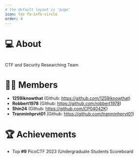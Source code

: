 ```yaml
---
# the default layout is 'page'
icon: fas fa-info-circle
order: 4
---
```


>

# 💻 About

<figure><img src="assets/img/WtVOjr6.gif" alt=""><figcaption></figcaption></figure>

CTF and Security Researching Team

# 👨‍💻 Members
- **1259iknowthat** (Github: https://github.com/1259iknowthat)
- **Robbert1978** (Github: https://github.com/robbert1978)
- **Shin24** (Github: https://github.com/CP04042K)
- **Tranminhprvt01** (Github: https://github.com/tranminhprvt01)

# 🏆 Achievements
- Top **#9** PicoCTF 2023 (Undergraduate Students Scoreboard
